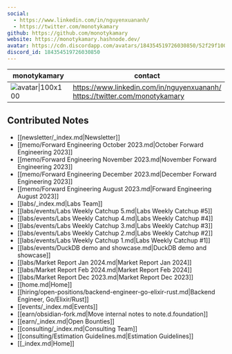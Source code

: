 ```yaml
---
social: 
  - https://www.linkedin.com/in/nguyenxuananh/
  - https://twitter.com/monotykamary
github: https://github.com/monotykamary
website: https://monotykamary.hashnode.dev/
avatar: https://cdn.discordapp.com/avatars/184354519726030850/52f29f100864cb28552e935aaa4ad7f0
discord_id: 184354519726030850
---
```

<div class="profile"/>

| monotykamary                                                                                               | contact                                                                        |
| ---------------------------------------------------------------------------------------------------------- | ------------------------------------------------------------------------------ |
| ![avatar\|100x100](https://cdn.discordapp.com/avatars/184354519726030850/52f29f100864cb28552e935aaa4ad7f0) | https://www.linkedin.com/in/nguyenxuananh/<br>https://twitter.com/monotykamary |

## Contributed Notes

- [[newsletter/_index.md|Newsletter]]
- [[memo/Forward Engineering October 2023.md|October Forward Engineering 2023]]
- [[memo/Forward Engineering November 2023.md|November Forward Engineering 2023]]
- [[memo/Forward Engineering December 2023.md|December Forward Engineering 2023]]
- [[memo/Forward Engineering August 2023.md|Forward Engineering August 2023]]
- [[labs/_index.md|Labs Team]]
- [[labs/events/Labs Weekly Catchup 5.md|Labs Weekly Catchup #5]]
- [[labs/events/Labs Weekly Catchup 4.md|Labs Weekly Catchup #4]]
- [[labs/events/Labs Weekly Catchup 3.md|Labs Weekly Catchup #3]]
- [[labs/events/Labs Weekly Catchup 2.md|Labs Weekly Catchup #2]]
- [[labs/events/Labs Weekly Catchup 1.md|Labs Weekly Catchup #1]]
- [[labs/events/DuckDB demo and showcase.md|DuckDB demo and showcase]]
- [[labs/Market Report Jan 2024.md|Market Report Jan 2024]]
- [[labs/Market Report Feb 2024.md|Market Report Feb 2024]]
- [[labs/Market Report Dec 2023.md|Market Report Dec 2023]]
- [[home.md|Home]]
- [[hiring/open-positions/backend-engineer-go-elixir-rust.md|Backend Engineer, Go/Elixir/Rust]]
- [[events/_index.md|Events]]
- [[earn/obsidian-fork.md|Move internal notes to note.d.foundation]]
- [[earn/_index.md|Open Bounties]]
- [[consulting/_index.md|Consulting Team]]
- [[consulting/Estimation Guidelines.md|Estimation Guidelines]]
- [[_index.md|Home]]
